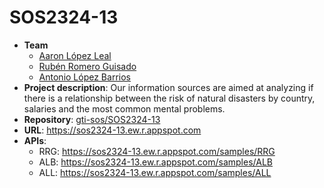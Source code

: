 # SOS2324-13
- **Team**
  - [Aaron López Leal](https://github.com/aaronlopezleal)
  - [Rubén Romero Guisado](https://github.com/rubromgui)
  - [Antonio López Barrios](https://github.com/antlopbar)
- **Project description**: Our information sources are aimed at analyzing if there is a relationship between the risk of natural disasters by country, salaries and the most common mental problems.
- **Repository**: [gti-sos/SOS2324-13](https://github.com/gti-sos/SOS2324-13)
- **URL**: https://sos2324-13.ew.r.appspot.com
-  **APIs**:
    - RRG: https://sos2324-13.ew.r.appspot.com/samples/RRG
    - ALB: https://sos2324-13.ew.r.appspot.com/samples/ALB
    - ALL: https://sos2324-13.ew.r.appspot.com/samples/ALL
